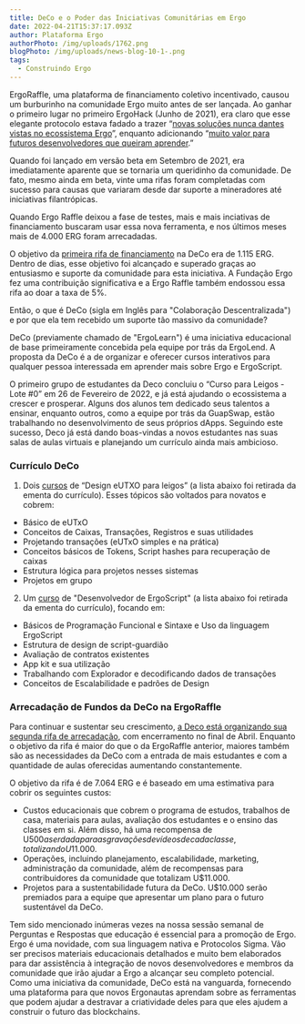 ```yaml
---
title: DeCo e o Poder das Iniciativas Comunitárias em Ergo
date: 2022-04-21T15:37:17.093Z
author: Plataforma Ergo
authorPhoto: /img/uploads/1762.png
blogPhoto: /img/uploads/news-blog-10-1-.png
tags:
  - Construindo Ergo
---
```

ErgoRaffle, uma plataforma de financiamento coletivo incentivado, causou um burburinho na comunidade Ergo muito antes de ser lançada. Ao ganhar o primeiro lugar no primeiro ErgoHack (Junho de 2021), era claro que esse elegante protocolo estava fadado a trazer “[novas soluções nunca dantes vistas no ecossistema Ergo](https://curiaregiscrypto.medium.com/ergohack-results-f7d72711a9db)”, enquanto adicionando “[muito valor para futuros desenvolvedores que queiram aprender](https://curiaregiscrypto.medium.com/ergohack-results-f7d72711a9db).”

Quando foi lançado em versão beta em Setembro de 2021, era imediatamente aparente que se tornaria um queridinho da comunidade. De fato, mesmo ainda em beta, vinte uma rifas foram completadas com sucesso para causas que variaram desde dar suporte a mineradores até iniciativas filantrópicas.

Quando Ergo Raffle deixou a fase de testes, mais e mais inciativas de financiamento buscaram usar essa nova ferramenta, e nos últimos meses mais de 4.000 ERG foram arrecadadas.

O objetivo da [primeira rifa de financiamento](https://ergoraffle.com/raffle/show/d6941cb138ff2442d42a9636b8acf1ac06e2ca0665a884030e69499f0a2b139d) na DeCo era de 1.115 ERG. Dentro de dias, esse objetivo foi alcançado e superado graças ao entusiasmo e suporte da comunidade para esta iniciativa. A Fundação Ergo fez uma contribuição significativa e a Ergo Raffle também endossou essa rifa ao doar a taxa de 5%. 

Então, o que é DeCo (sigla em Inglês para "Colaboração Descentralizada") e por que ela tem recebido um suporte tão massivo da comunidade?

DeCo (previamente chamado de "ErgoLearn") é uma iniciativa educacional de base primeiramente concebida pela equipe por trás da ErgoLend. A proposta da DeCo é a de organizar e oferecer cursos interativos para qualquer pessoa interessada em aprender mais sobre Ergo e ErgoScript.

O primeiro grupo de estudantes da Deco concluiu o “Curso para Leigos - Lote #0” em 26 de Fevereiro de 2022, e já está ajudando o ecossistema a crescer e prosperar. Alguns dos alunos tem dedicado seus talentos a ensinar, enquanto outros, como a equipe por trás da GuapSwap, estão trabalhando no desenvolvimento de seus próprios dApps. Seguindo este sucesso, Deco já está dando boas-vindas a novos estudantes nas suas salas de aulas virtuais e planejando um currículo ainda mais ambicioso.

### Currículo DeCo

1. Dois [cursos](https://drive.google.com/file/d/1bxHRvr9vN2yTw5nfb0nve9BXNaevo6bl/view) de “Design eUTXO para leigos” (a lista abaixo foi retirada da ementa do currículo). Esses tópicos são voltados para novatos e cobrem:

* Básico de eUTxO
* Conceitos de Caixas, Transações, Registros e suas utilidades
* Projetando transações (eUTxO simples e na prática)
* Conceitos básicos de Tokens, Script hashes para recuperação de caixas
* Estrutura lógica para projetos nesses sistemas
* Projetos em grupo

2. Um [curso](https://drive.google.com/file/d/1bxHRvr9vN2yTw5nfb0nve9BXNaevo6bl/view) de "Desenvolvedor de ErgoScript" (a lista abaixo foi retirada da ementa do currículo), focando em:

* Básicos de Programação Funcional e Sintaxe e Uso da linguagem ErgoScript
* Estrutura de design de script-guardião
* Avaliação de contratos existentes
* App kit e sua utilização
* Trabalhando com Explorador e decodificando dados de transações
* Conceitos de Escalabilidade e padrões de Design

### Arrecadação de Fundos da DeCo na ErgoRaffle

Para continuar e sustentar seu crescimento, [a Deco está organizando sua segunda rifa de arrecadação](https://ergoraffle.com/raffle/show/419c4109318843950d71ccd9273d2b9ee21e032c50b5e96c09ab1234ddad5126), com encerramento no final de Abril. Enquanto o objetivo da rifa é maior do que o da ErgoRaffle anterior, maiores também são as necessidades da DeCo com a entrada de mais estudantes e com a quantidade de aulas oferecidas aumentando constantemente.

O objetivo da rifa é de 7.064 ERG  e é baseado em uma estimativa para cobrir os seguintes custos:

* Custos educacionais que cobrem o programa de estudos, trabalhos de casa, materiais para aulas, avaliação dos estudantes e o ensino das classes em si. Além disso, há uma recompensa de U$500 a ser dada para as gravações de vídeos de cada classe, totalizando U$11.000.
* Operações, incluindo planejamento, escalabilidade, marketing, administração da comunidade, além de recompensas para contribuidores da comunidade que totalizam U$11.000.
* Projetos para a sustentabilidade futura da DeCo. U$10.000 serão premiados para a equipe que apresentar um plano para o futuro sustentável da DeCo.

Tem sido mencionado inúmeras vezes na nossa sessão semanal de Perguntas e Respostas que educação é essencial para a promoção de Ergo. Ergo é uma novidade, com sua linguagem nativa e Protocolos Sigma. Vão ser precisos materiais educacionais detalhados e muito bem elaborados para dar assistência à integração de novos desenvolvedores e membros da comunidade que irão ajudar a Ergo a alcançar seu completo potencial. Como uma iniciativa da comunidade, DeCo está na vanguarda, fornecendo uma plataforma para que novos Ergonautas aprendam sobre as ferramentas que podem ajudar a destravar a criatividade deles para que eles ajudem a construir o futuro das blockchains.